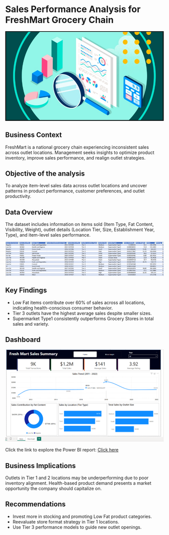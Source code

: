 # Sales Performance Analysis for FreshMart Grocery Chain
![header-image](header-image.jpeg)

## Business Context
FreshMart is a national grocery chain experiencing inconsistent sales across outlet locations. Management seeks insights to optimize product inventory, improve sales performance, and realign outlet strategies.

## Objective of the analysis
To analyze item-level sales data across outlet locations and uncover patterns in product performance, customer preferences, and outlet productivity.

## Data Overview
The dataset includes information on items sold (Item Type, Fat Content, Visibility, Weight), outlet details (Location Tier, Size, Establishment Year, Type), and item-level sales performance.

![dataset-snapshot](dataset-snapshot.png)

## Key Findings
- Low Fat items contribute over 60% of sales across all locations, indicating health-conscious consumer behavior.
- Tier 3 outlets have the highest average sales despite smaller sizes.
- Supermarket Type1 consistently outperforms Grocery Stores in total sales and variety.

## Dashboard
![freshmart-dashboard](freshmart-dashboard.png)

Click the link to explore the Power BI report: [Click here](https://app.powerbi.com/view?r=eyJrIjoiOTljZjlhYjgtOWQxZC00YmZlLWJhYzItM2QwZTk3NGNiMGJiIiwidCI6ImExYjdiNjg0LTA3MzctNGI4NC04YmQxLWUwNzk3Zjg0MGEwYiJ9)

## Business Implications
Outlets in Tier 1 and 2 locations may be underperforming due to poor inventory alignment. Health-based product demand presents a market opportunity the company should capitalize on.

## Recommendations
- Invest more in stocking and promoting Low Fat product categories.
- Reevaluate store format strategy in Tier 1 locations.
- Use Tier 3 performance models to guide new outlet openings.


